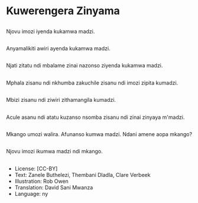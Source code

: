 # Kuwerengera Zinyama

##
Njovu imozi iyenda kukamwa madzi.

##
Anyamalikiti awiri ayenda kukamwa madzi.

##
Njati zitatu ndi mbalame zinai nazonso ziyenda kukamwa madzi.

##
Mphala zisanu ndi nkhumba zakuchile zisanu ndi imozi zipita kumadzi.

##
Mbizi zisanu ndi ziwiri zithamangila kumadzi.

##
Acule asanu ndi atatu kuzanso nsomba zisanu ndi zinai zinyaya m'madzi.

##
Mkango umozi walira. Afunanso kumwa madzi. Ndani amene aopa mkango?

##
Njovu imozi ikumwa madzi ndi mkango.

##
* License: [CC-BY]
* Text: Zanele Buthelezi, Thembani Dladla, Clare Verbeek
* Illustration: Rob Owen
* Translation: David Sani Mwanza
* Language: ny

